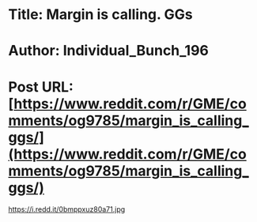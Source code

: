 # Title: Margin is calling. GGs
# Author: Individual_Bunch_196
# Post URL: [https://www.reddit.com/r/GME/comments/og9785/margin_is_calling_ggs/](https://www.reddit.com/r/GME/comments/og9785/margin_is_calling_ggs/)


https://i.redd.it/0bmppxuz80a71.jpg